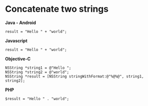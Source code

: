 # Concatenate two strings

**Java - Android**
```
result = "Hello " + "world";
```

**Javascript**
```
result = "Hello " + "world";
```

**Objective-C**
```
NSString *string1 = @"Hello ";
NSString *string2 = @"world";
NSString *result = [NSString stringWithFormat:@"%@%@", string1, string2];
```

**PHP**
```
$result = "Hello " . "world";
```

